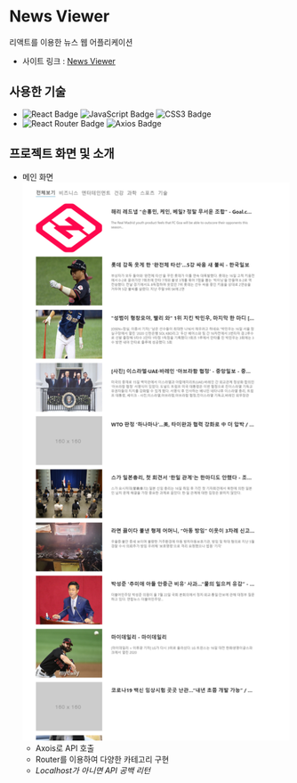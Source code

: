 # News Viewer
리액트를 이용한 뉴스 웹 어플리케이션

- 사이트 링크 : [News Viewer](https://github.com/jjjjhjjjj/News-Viewer)

## 사용한 기술
- ![React Badge](https://img.shields.io/badge/REACT-61DAFB?style=flat-square&logo=react&logoColor=white) ![JavaScript Badge](https://img.shields.io/badge/JAVASCRIPT-F7DF1E?style=flat-square&logo=JavaScript&logoColor=white) ![CSS3 Badge](https://img.shields.io/badge/CSS3-1572B6?style=flat-square&logo=CSS3&logoColor=white)
- ![React Router Badge](https://img.shields.io/badge/REACT_ROUTER-CA4245?style=flat-square&logo=react-router&logoColor=white) ![Axios Badge](https://img.shields.io/badge/Axios-0B2343?style=flat-square&logo=Axios&logoColor=white)

## 프로젝트 화면 및 소개

- 메인 화면  
![메인](./img/viewer.png)
    - Axois로 API 호출
    - Router를 이용하여 다양한 카테고리 구현
    - _Localhost가 아니면 API 공백 리턴_
